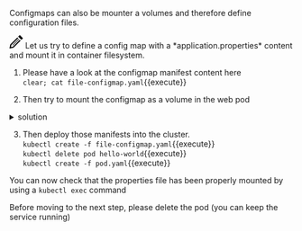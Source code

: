Configmaps can also be mounter a volumes and therefore define configuration files.

<img src="data:image/svg+xml;base64,PHN2ZyB4bWxucz0iaHR0cDovL3d3dy53My5vcmcvMjAwMC9zdmciIHdpZHRoPSIyNCIgaGVpZ2h0PSIyNCIgdmlld0JveD0iMCAwIDI0IDI0Ij48cGF0aCBkPSJNMTguMzYzIDguNDY0bDEuNDMzIDEuNDMxLTEyLjY3IDEyLjY2OS03LjEyNSAxLjQzNiAxLjQzOS03LjEyNyAxMi42NjUtMTIuNjY4IDEuNDMxIDEuNDMxLTEyLjI1NSAxMi4yMjQtLjcyNiAzLjU4NCAzLjU4NC0uNzIzIDEyLjIyNC0xMi4yNTd6bS0uMDU2LTguNDY0bC0yLjgxNSAyLjgxNyA1LjY5MSA1LjY5MiAyLjgxNy0yLjgyMS01LjY5My01LjY4OHptLTEyLjMxOCAxOC43MThsMTEuMzEzLTExLjMxNi0uNzA1LS43MDctMTEuMzEzIDExLjMxNC43MDUuNzA5eiIvPjwvc3ZnPg==">
Let us try to define a config map with a *application.properties* content and mount it in container filesystem.

1. Please have a look at the configmap manifest content here<br/>
`clear; cat file-configmap.yaml`{{execute}}<br/>

2. Then try to mount the configmap as a volume in the web pod <br/>
<details><summary>solution</summary>
<p>
edit *pod.yaml*
<br/>

```
apiVersion: v1
kind: Pod
metadata:
  name: hello-world
  labels:
    app: hello-world-app
spec:
  containers:
  - name: hello-world-container
    image: tutum/hello-world
...
    volumeMounts:
      - name: config-volume
        mountPath: /etc/config
  volumes:
    - name: config-volume
      configMap:
        name: file-config        
```

</p>
</details>

3. Then deploy those manifests into the cluster.<br/>
`kubectl create -f file-configmap.yaml`{{execute}}<br/>
`kubectl delete pod hello-world`{{execute}}<br/>
`kubectl create -f pod.yaml`{{execute}}

You can now check that the properties file has been properly mounted by using a `kubectl exec` command

Before moving to the next step, please delete the pod (you can keep the service running)


